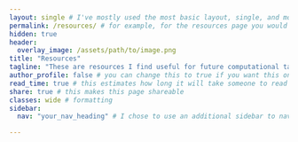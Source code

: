 ```yaml
---
layout: single # I've mostly used the most basic layout, single, and modified it from there but feel free to pick a different one and play around!
permalink: /resources/ # for example, for the resources page you would put resources
hidden: true
header:
  overlay_image: /assets/path/to/image.png
title: "Resources"
tagline: "These are resources I find useful for future computational tasks"   
author_profile: false # you can change this to true if you want this on the side again!
read_time: true # this estimates how long it will take someone to read this page
share: true # this makes this page shareable
classes: wide # formatting
sidebar:
  nav: "your_nav_heading" # I chose to use an additional sidebar to navigate different parts of this page instead of the author profile. If you use this you will have to add a new section to your navigation.yml file, or you can comment this section out.

---
```

